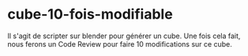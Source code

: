 # cube-10-fois-modifiable

Il s'agit de scripter sur blender pour générer un cube.
Une fois cela fait, nous ferons un Code Review pour faire 10 modifications sur ce cube.
